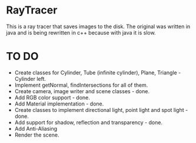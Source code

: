 # RayTracer
This is a ray tracer that saves images to the disk.
The original was written in java and is being rewritten in c++ because with java it is slow.

# TO DO
- Create classes for Cylinder, Tube (infinite cylinder), Plane, Triangle - Cylinder left.
- Implement getNormal, findIntersections for all of them.
- Create camera, image writer and scene classes - done.
- Add RGB color support - done.
- Add Material implementation - done.
- Create classes to implement directional light, point light and spot light - done.
- Add support for shadow, reflection and transparency - done.
- Add Anti-Aliasing
- Render the scene.
